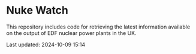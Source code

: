 # Nuke Watch

This repository includes code for retrieving the latest information available on the output of EDF nuclear power plants in the UK.

Last updated: 2024-10-09 15:14